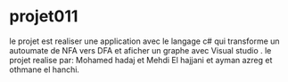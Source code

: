 # projet011
le projet est realiser une application avec le langage c# qui transforme un autoumate de NFA vers DFA
et aficher un graphe avec Visual studio .
le projet realise par:
Mohamed hadaj et Mehdi El hajjani  et  ayman azreg et othmane el hanchi.
